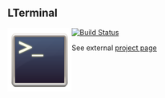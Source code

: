## LTerminal
<img style="float:left" src="icon.png" />

[![Build Status](https://travis-ci.org/LucidFusionLabs/term-ios.svg?branch=master)](https://travis-ci.org/LucidFusionLabs/term-ios)

See external [project page](http://lucidfusionlabs.com/terminal)
